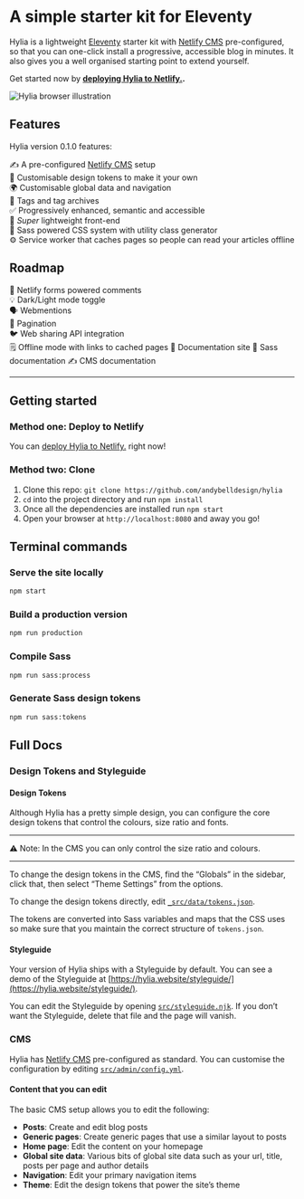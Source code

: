 # A simple starter kit for Eleventy

Hylia is a lightweight [Eleventy](https://11ty.io) starter kit with [Netlify CMS](https://www.netlifycms.org/) pre-configured, so that you can one-click install a progressive, accessible blog in minutes. It also gives you a well organised starting point to extend yourself.

Get started now by **[deploying Hylia to Netlify.](https://app.netlify.com/start/deploy?repository=https://github.com/andybelldesign/hylia).**

![Hylia browser illustration](https://hankchizljaw.imgix.net/hylia-github.jpg?auto=format&q=60)

## Features

Hylia version 0.1.0 features:

✍️ A pre-configured [Netlify CMS](https://www.netlifycms.org/) setup  
🎨 Customisable design tokens to make it your own  
🌍 Customisable global data and navigation  
📂 Tags and tag archives  
✅ Progressively enhanced, semantic and accessible    
🎈 _Super_ lightweight front-end   
🚰 Sass powered CSS system with utility class generator  
⚙️ Service worker that caches pages so people can read your articles offline

## Roadmap 

💬 Netlify forms powered comments  
💡 Dark/Light mode toggle  
🗣 Webmentions  
📖 Pagination  
🐦 Web sharing API integration  
🗒 Offline mode with links to cached pages
📄 Documentation site
💅 Sass documentation
✍️ CMS documentation

***

## Getting started

### Method one: Deploy to Netlify

You can [deploy Hylia to Netlify.](https://app.netlify.com/start/deploy?repository=https://github.com/andybelldesign/hylia) right now!

### Method two: Clone

1. Clone this repo: `git clone https://github.com/andybelldesign/hylia`
2. `cd` into the project directory and run `npm install`
3. Once all the dependencies are installed run `npm start`
4. Open your browser at `http://localhost:8080` and away you go! 

## Terminal commands 

### Serve the site locally 

```bash
npm start
```

### Build a production version

```bash
npm run production
```

### Compile Sass 

```bash
npm run sass:process
```

### Generate Sass design tokens 

```bash
npm run sass:tokens
```

## Full Docs

### Design Tokens and Styleguide 

#### Design Tokens

Although Hylia has a pretty simple design, you can configure the core design tokens that control the colours, size ratio and fonts. 

*** 

⚠️ Note: In the CMS you can only control the size ratio and colours.

***

To change the design tokens in the CMS, find the “Globals” in the sidebar, click that, then select “Theme Settings” from the options. 

To change the design tokens directly, edit [`_src/data/tokens.json`](https://github.com/andybelldesign/hylia/blob/master/src/_data/tokens.json). 

The tokens are converted into Sass variables and maps that the CSS uses so make sure that you maintain the correct structure of `tokens.json`.

#### Styleguide

Your version of Hylia ships with a Styleguide by default. You can see a demo of the Styleguide at [https://hylia.website/styleguide/](https://hylia.website/styleguide/).

You can edit the Styleguide by opening [`src/styleguide.njk`](https://github.com/andybelldesign/hylia/blob/master/src/styleguide.njk). If you don’t want the Styleguide, delete that file and the page will vanish.

### CMS

Hylia has [Netlify CMS](https://www.netlifycms.org/) pre-configured as standard. You can customise the configuration by editing [`src/admin/config.yml`](https://github.com/andybelldesign/hylia/blob/master/src/admin/config.yml).

#### Content that you can edit

The basic CMS setup allows you to edit the following:

- **Posts**: Create and edit blog posts
- **Generic pages**: Create generic pages that use a similar layout to posts
- **Home page**: Edit the content on your homepage
- **Global site data**: Various bits of global site data such as your url, title, posts per page and author details
- **Navigation**: Edit your primary navigation items
- **Theme**: Edit the design tokens that power the site’s theme


